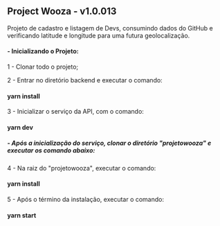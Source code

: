  ## Project Wooza - v1.0.013

Projeto de cadastro e listagem de Devs, consumindo dados do GitHub e verificando latitude e longitude para uma futura geolocalização.


#### - Inicializando o Projeto:


1 - Clonar todo o projeto;

2 - Entrar no diretório backend e executar o comando:

####  yarn install

3 - Inicializar o serviço da API, com o comando:

####  yarn dev


##### - Após a inicialização do serviço, clonar o diretório "projetowooza" e executar os comando abaixo:


4 - Na raiz do "projetowooza", executar o comando:

####  yarn install

5 - Após o término da instalação, executar o comando:

####  yarn start


